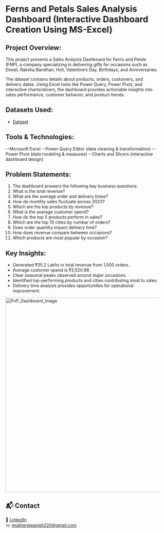 # Ferns and Petals Sales Analysis Dashboard (Interactive Dashboard Creation Using MS-Excel)

## Project Overview:
This project presents a Sales Analysis Dashboard for Ferns and Petals (FNP), a company specializing in delivering gifts for occasions such as Diwali, Raksha Bandhan, Holi, Valentine’s Day, Birthdays, and Anniversaries.

The dataset contains details about products, orders, customers, and delivery dates. Using Excel tools like Power Query, Power Pivot, and interactive charts/slicers, the dashboard provides actionable insights into sales performance, customer behavior, and product trends.

## Datasets Used:
- <a href=https://github.com/Anish10-njr/FnP_Excel_Project/tree/main/fnp%20datasets>Dataset</a>

## Tools & Technologies:

--Microsoft Excel
--Power Query Editor (data cleaning & transformation)
--Power Pivot (data modeling & measures)
--Charts and Slicers (interactive dashboard design)

## Problem Statements:

1. The dashboard answers the following key business questions:
2. What is the total revenue?
3. What are the average order and delivery times?
4. How do monthly sales fluctuate across 2023?
5. Which are the top products by revenue?
6. What is the average customer spend?
7. How do the top 5 products perform in sales?
8. Which are the top 10 cities by number of orders?
9. Does order quantity impact delivery time?
10. How does revenue compare between occasions?
11. Which products are most popular by occasion?

## Key Insights:

- Generated ₹35.2 Lakhs in total revenue from 1,000 orders.
- Average customer spend is ₹3,520.98.
- Clear seasonal peaks observed around major occasions.
- Identified top-performing products and cities contributing most to sales.
- Delivery time analysis provides opportunities for operational improvement.


<img width="1638" height="639" alt="FnP_Dashboard_Image" src="https://github.com/user-attachments/assets/7433b212-8971-4e39-ac76-a36d788d2cf7" />


## 📬 Contact

🔗 [LinkedIn](https://www.linkedin.com/in/anish-mukherjee/)  
✉️ mukherjeeanish220@gmail.com









